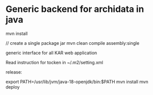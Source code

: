 Generic backend for archidata in java
===================================




mvn install

// create a single package jar
mvn clean compile assembly:single



generic interface for all KAR web application



Read instruction for tocken in ~/.m2/setting.xml

release:

export PATH=/usr/lib/jvm/java-18-openjdk/bin:$PATH
mvn install
mvn deploy



